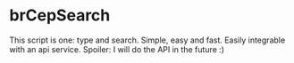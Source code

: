 # brCepSearch

This script is one: type and search.
Simple, easy and fast.
Easily integrable with an api service.
Spoiler: I will do the API in the future :)
